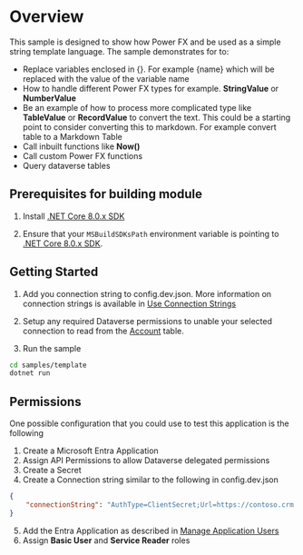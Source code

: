 # Overview

This sample is designed to show how Power FX and be used as a simple string template language. The sample demonstrates for to:

- Replace variables enclosed in {}. For example {name} which will be replaced with the value of the variable name
- How to handle different Power FX types for example. **StringValue** or **NumberValue**
- Be an example of how to process more complicated type like **TableValue** or **RecordValue** to convert the text. This could be a starting point to consider converting this to markdown. For example convert table to a Markdown Table
- Call inbuilt functions like **Now()**
- Call custom Power FX functions
- Query dataverse tables

## Prerequisites for building module

1. Install [.NET Core 8.0.x SDK](https://dotnet.microsoft.com/en-us/download/dotnet/8.0)

2. Ensure that your `MSBuildSDKsPath` environment variable is pointing to [.NET Core 8.0.x SDK](https://dotnet.microsoft.com/en-us/download/dotnet/8.0).

## Getting Started

1. Add you connection string to config.dev.json. More information on connection strings is available in [Use Connection Strings](https://learn.microsoft.com/power-apps/developer/data-platform/xrm-tooling/use-connection-strings-xrm-tooling-connect)

2. Setup any required Dataverse permissions to unable your selected connection to read from the [Account](https://learn.microsoft.com/power-apps/developer/data-platform/reference/entities/account) table.

3. Run the sample

```bash
cd samples/template
dotnet run
```

## Permissions

One possible configuration that you could use to test this application is the following

1. Create a Microsoft Entra Application
2. Assign API Permissions to allow Dataverse delegated permissions
3. Create a Secret
4. Create a Connection string similar to the following in config.dev.json

```json
{
    "connectionString": "AuthType=ClientSecret;Url=https://contoso.crm.dynamics.com/;AppId=12345678-1111-2222-3333-000011112222;ClientSecret=yourvalue"
}
```

5. Add the Entra Application as described in [Manage Application Users](https://learn.microsoft.com/power-platform/admin/manage-application-users)
6. Assign **Basic User** and **Service Reader** roles
